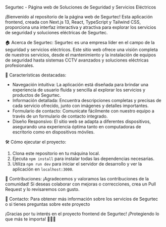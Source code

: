 Segurtec - Página web de Soluciones de Seguridad y Servicios Eléctricos

¡Bienvenido al repositorio de la página web de Segurtec! Esta aplicación frontend, creada con Next.js 13, React, TypeScript y Tailwind CSS, proporciona una interfaz interactiva y atractiva para explorar los servicios de seguridad y soluciones eléctricas de Segurtec.

🏠 Acerca de Segurtec:
Segurtec es una empresa líder en el campo de la seguridad y servicios eléctricos. Este sitio web ofrece una visión completa de nuestros servicios, desde el mantenimiento y la instalación de equipos de seguridad hasta sistemas CCTV avanzados y soluciones eléctricas profesionales.

🚀 Características destacadas:
- Navegación intuitiva: La aplicación está diseñada para brindar una experiencia de usuario fluida y sencilla al explorar los servicios y productos de Segurtec.
- Información detallada: Encuentra descripciones completas y precisas de cada servicio ofrecido, junto con imágenes y detalles importantes.
- Formulario de contacto: Comunícate fácilmente con nuestro equipo a través de un formulario de contacto integrado.
- Diseño Responsivo: El sitio web se adapta a diferentes dispositivos, asegurando una experiencia óptima tanto en computadoras de escritorio como en dispositivos móviles.

🛠️ Cómo ejecutar el proyecto:
1. Clona este repositorio en tu máquina local.
2. Ejecuta `npm install` para instalar todas las dependencias necesarias.
3. Utiliza `npm run dev` para iniciar el servidor de desarrollo y ver la aplicación en `localhost:3000`.

🤝 Contribuciones:
¡Agradecemos y valoramos las contribuciones de la comunidad! Si deseas colaborar con mejoras o correcciones, crea un Pull Request y lo revisaremos con gusto.

💬 Contacto:
Para obtener más información sobre los servicios de Segurtec o si tienes preguntas sobre este proyecto

¡Gracias por tu interés en el proyecto frontend de Segurtec! ¡Protegiendo lo que más te importa! 💪🔐💡
